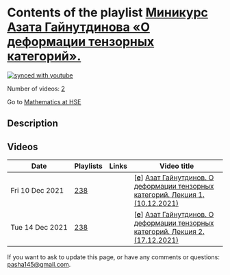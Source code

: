 # Contents of the playlist [Миникурс Азата Гайнутдинова «О деформации тензорных категорий».](https://www.youtube.com/playlist?list=PLq3E5oubNNoBiOgv0upqaMFKLGay9SOjH)

[![synced with youtube](https://img.shields.io/github/last-commit/mathphysschool/mathphysschool.github.io/autoupdate1?label=synced%20with%20youtube)](https://github.com/mathphysschool/mathphysschool.github.io/commits/autoupdate1)

Number of videos: [2](#videos)

Go to [Mathematics at HSE](../README.md)

## Description



## Videos

|Date|Playlists|Links|Video title|
|---|---|---|---|
| Fri&nbsp;10&nbsp;Dec&nbsp;2021 | [238](../playlists/238 "Миникурс Азата Гайнутдинова «О деформации тензорных категорий».") |  | [[**e**](https://studio.youtube.com/video/w_F4SeVjazI/edit "Edit")] [Азат Гайнутдинов. О деформации тензорных категорий. Лекция 1. (10.12.2021)](https://www.youtube.com/watch?v=w_F4SeVjazI&list=PLq3E5oubNNoBiOgv0upqaMFKLGay9SOjH "Тензорные категории являются естественными обобщениями алгебр Хопфа. Будет рассмотрена проблема деформации таких категорий, представлены о новые результаты в этом направлении. Как это часто бывает в алгебре, бесконечно малые деформации контролируются комплексами типа Хохшильда. Будет показано, как использовать такие комплексы в довольно явных вычислениях деформаций тензорных категорий и тензорных функторов, возникающих в теории алгебр Хопфа.") |
| Tue&nbsp;14&nbsp;Dec&nbsp;2021 | [238](../playlists/238 "Миникурс Азата Гайнутдинова «О деформации тензорных категорий».") |  | [[**e**](https://studio.youtube.com/video/2Cm--YLmjQE/edit "Edit")] [Азат Гайнутдинов. О деформации тензорных категорий. Лекция 2. (17.12.2021)](https://www.youtube.com/watch?v=2Cm--YLmjQE&list=PLq3E5oubNNoBiOgv0upqaMFKLGay9SOjH "Тензорные категории являются естественными обобщениями алгебр Хопфа. Будет рассмотрена проблема деформации таких категорий, представлены о новые результаты в этом направлении. Как это часто бывает в алгебре, бесконечно малые деформации контролируются комплексами типа Хохшильда. Будет показано, как использовать такие комплексы в довольно явных вычислениях деформаций тензорных категорий и тензорных функторов, возникающих в теории алгебр Хопфа.") |


 If you want to ask to update this page, or have any comments or questions: <pasha145@gmail.com>.